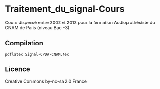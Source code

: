 # Traitement_du_signal-Cours

Cours dispensé entre 2002 et 2012 pour la formation Audioprothésiste du CNAM de Paris (niveau Bac +3)

## Compilation

`pdflatex Signal-CPDA-CNAM.tex`

## Licence

Creative Commons by-nc-sa 2.0 France


